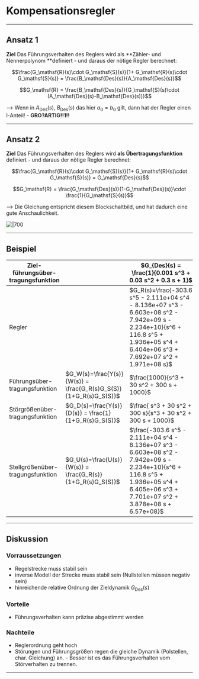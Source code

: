 # Kompensationsregler


---

## Ansatz 1
**Ziel** Das Führungsverhalten des Reglers wird als **Zähler- und Nennerpolynom **definiert - und daraus der nötige Regler berechnet:

$$\frac{G_\mathsf{R}(s)\cdot G_\mathsf{S}(s)}{1+ G_\mathsf{R}(s)\cdot G_\mathsf{S}(s)} = \frac{B_\mathsf{Des}(s)}{A_\mathsf{Des}(s)}$$


$$G_\mathsf{R} = \frac{B_\mathsf{Des}(s)}{G_\mathsf{S}(s)\cdot (A_\mathsf{Des}(s)-B_\mathsf{Des}(s))}$$

--> Wenn in $A_\mathsf{Des}(s)$, $B_\mathsf{Des}(s)$ das hier $a_0 = b_0$ gilt, dann hat der Regler einen I-Anteil! - **GRO?ARTIG!!1!!**

---

 ## Ansatz 2
**Ziel** Das Führungsverhalten des Reglers wird **als Übertragungsfunktion** definiert - und daraus der nötige Regler berechnet:

$$\frac{G_\mathsf{R}(s)\cdot G_\mathsf{S}(s)}{1+ G_\mathsf{R}(s)\cdot G_\mathsf{S}(s)} = G_\mathsf{Des}(s)$$


$$G_\mathsf{R} = \frac{G_\mathsf{Des}(s)}{1-G_\mathsf{Des}(s)}\cdot \frac{1}{G_\mathsf{S}(s)}$$

--> Die Gleichung entspricht diesem Blockschaltbild, und hat dadurch eine gute Anschaulichkeit.

![\|700](Untitled-2021-04-07-0837.png)


---

##  Beispiel



| Ziel- führungsüber- tragungsfunktion |  |  $G_{Des}(s) = \frac{1}{0.001 s^3 + 0.03 s^2 + 0.3 s + 1}$ |
| --- | --- | ---| 
| Regler | | $G_R(s)=\frac{-303.6 s^5 - 2.111e+04 s^4 - 8.136e+07 s^3 - 6.603e+08 s^2 - 7.942e+09 s - 2.234e+10}{s^6 + 116.8 s^5 + 1.936e+05 s^4 + 6.404e+06 s^3 + 7.692e+07 s^2 + 1.971e+08 s}$ |
| Führungsüber- tragungsfunktion | $G_W(s)=\frac{Y(s)}{W(s)} = \frac{G_R(s)G_S(S)}{1+G_R(s)G_S(S)}$| $\frac{1000}{s^3 + 30 s^2 + 300 s + 1000}$ |
| Störgrößenüber- tragungsfunktion | $G_D(s)=\frac{Y(s)}{D(s)} = \frac{1}{1+G_R(s)G_S(S)}$| $\frac{ s^3 + 30 s^2 + 300 s}{s^3 + 30 s^2 + 300 s + 1000}$ |
| Stellgrößenüber- tragungsfunktion | $G_U(s)=\frac{U(s)}{W(s)} = \frac{G_R(s)}{1+G_R(s)G_S(S)}$| $\frac{-303.6 s^5 - 2.111e+04 s^4 - 8.136e+07 s^3 - 6.603e+08 s^2 - 7.942e+09 s - 2.234e+10}{s^6 + 116.8 s^5 + 1.936e+05 s^4 + 6.405e+06 s^3 + 7.701e+07 s^2 + 3.878e+08 s + 6.57e+08}$ |


--- 
## Diskussion

### Vorraussetzungen
- Regelstrecke muss stabil sein
- inverse Modell der Strecke muss stabil sein (Nullstellen müssen negativ sein)
- hinreichende relative Ordnung der Zieldynamik $G_\mathsf{Des}(s)$  

### Vorteile
- Führungsverhalten kann präzise abgestimmt werden



### Nachteile
- Reglerordnung geht hoch
- Störungen und Führungsgrößen regen die gleiche Dynamik (Polstellen, char. Gleichung)  an. - Besser ist es das Führungsverhalten vom Störverhalten zu trennen.

----